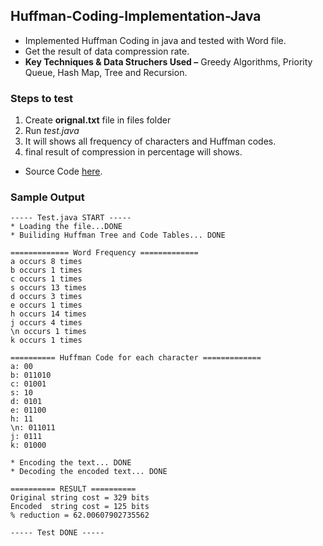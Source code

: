 ## Huffman-Coding-Implementation-Java
*  Implemented Huffman Coding in java and tested with Word file.
*  Get the result of data compression rate.
*  **Key Techniques & Data Struchers Used –** Greedy Algorithms, Priority Queue, Hash Map, Tree and Recursion.

### Steps to test
1. Create **orignal.txt** file in files folder
2. Run *test.java*
3. It will shows all frequency of characters and Huffman codes.
4. final result of compression in percentage will shows.
- Source Code [here](https://github.com/nagrajHiremath/Huffman-Coding-Implementation-Java/tree/main/src).

### Sample Output
```
----- Test.java START -----
* Loading the file...DONE
* Builiding Huffman Tree and Code Tables... DONE

============= Word Frequency =============
a occurs 8 times
b occurs 1 times
c occurs 1 times
s occurs 13 times
d occurs 3 times
e occurs 1 times
h occurs 14 times
j occurs 4 times
\n occurs 1 times
k occurs 1 times

========== Huffman Code for each character =============
a: 00
b: 011010
c: 01001
s: 10
d: 0101
e: 01100
h: 11
\n: 011011
j: 0111
k: 01000

* Encoding the text... DONE
* Decoding the encoded text... DONE

========== RESULT ==========
Original string cost = 329 bits
Encoded  string cost = 125 bits
% reduction = 62.00607902735562

----- Test DONE -----
```
